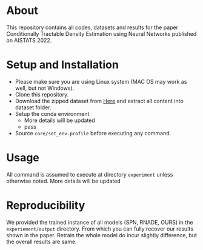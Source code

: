 # About
This repository contains all codes, datasets and results for the paper Conditionally Tractable Density Estimation using Neural Networks published on AISTATS 2022.


# Setup and Installation
- Please make sure you are using Linux system (MAC OS may work as well, but not Windows).
- Clone this repository.
- Download the zipped dataset from [Here](https://drive.google.com/file/d/1c8sAhhJrqRnZeFfdirGi-zgdDt5SZMJ6/view?usp=sharing) and extract all content into dataset folder.
- Setup the conda environment
    - More details will be updated
    - pass
- Source `core/set_env.profile` before executing any command.


# Usage
All command is assumed to execute at directory `experiment` unless otherwise noted.
More details will be updated

# Reproducibility
We provided the trained instance of all models (SPN, RNADE, OURS) in the `experiement/output` directory. From which you can fully recover our results shown in the paper. Retrain the whole model do incur slightly difference, but the overall results are same.